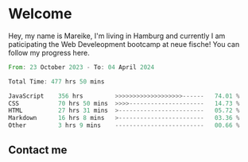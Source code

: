 # Welcome

Hey, my name is Mareike, I'm living in Hamburg and currently I am paticipating the Web Develeopment bootcamp at neue fische!
You can follow my progress here.

<!--START_SECTION:waka-->

```rust
From: 23 October 2023 - To: 04 April 2024

Total Time: 477 hrs 50 mins

JavaScript    356 hrs         >>>>>>>>>>>>>>>>>>>------   74.01 %
CSS           70 hrs 50 mins  >>>>---------------------   14.73 %
HTML          27 hrs 31 mins  >------------------------   05.72 %
Markdown      16 hrs 8 mins   >------------------------   03.36 %
Other         3 hrs 9 mins    -------------------------   00.66 %
```

<!--END_SECTION:waka-->

## Contact me



